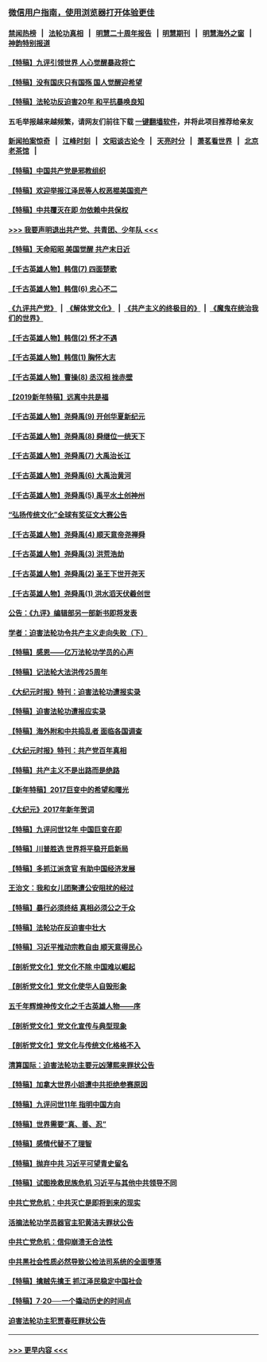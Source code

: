 ### [微信用户指南，使用浏览器打开体验更佳](https://github.com/gfw-breaker/banned-news1/blob/master/indexes/wechat-guide.md?t=0)
#### [禁闻热榜](热点新闻.md?t=0)  &nbsp;&nbsp;|&nbsp;&nbsp; [法轮功真相](https://github.com/gfw-breaker/truth/blob/master/README.md?t=0) &nbsp;&nbsp;|&nbsp;&nbsp; [明慧二十周年报告](https://github.com/gfw-breaker/mh-reports/blob/master/README.md?t=0) &nbsp;&nbsp;|&nbsp;&nbsp;[明慧期刊](https://github.com/gfw-breaker/mh-qikan) &nbsp;&nbsp;|&nbsp;&nbsp; [明慧海外之窗](https://github.com/gfw-breaker/mh-news/blob/master/README.md?t=0) &nbsp;&nbsp;|&nbsp;&nbsp; [神韵特别报道](https://github.com/gfw-breaker/mh-news/blob/master/shenyun.md?t=0)
#### [【特稿】九评引领世界 人心觉醒暴政将亡](../pages/nsc424/n11660496.md?t=02041144) 
#### [【特稿】没有国庆只有国殇 国人觉醒迎希望](../pages/nsc424/n11549354.md?t=02041144) 
#### [【特稿】法轮功反迫害20年 和平抗暴唤良知](../pages/nsc424/n11389135.md?t=02041144) 
#### 五毛举报越来越频繁，请网友们前往下载 [一键翻墙软件](https://github.com/gfw-breaker/ssr-accounts)，并将此项目推荐给亲友
#### [新闻拍案惊奇](https://github.com/gfw-breaker/banned-news1/blob/master/pages/link4.md) &nbsp;&nbsp;|&nbsp;&nbsp; [江峰时刻](https://github.com/gfw-breaker/banned-news1/blob/master/pages/link4.md) &nbsp;&nbsp;|&nbsp;&nbsp; [文昭谈古论今](https://github.com/gfw-breaker/banned-news1/blob/master/pages/link4.md) &nbsp;&nbsp;|&nbsp;&nbsp; [天亮时分](https://github.com/gfw-breaker/banned-news1/blob/master/pages/link4.md) &nbsp;&nbsp;|&nbsp;&nbsp; [萧茗看世界](https://github.com/gfw-breaker/banned-news1/blob/master/pages/link4.md) &nbsp;&nbsp;|&nbsp;&nbsp; [北京老茶馆](https://github.com/gfw-breaker/banned-news1/blob/master/pages/link4.md) &nbsp;&nbsp;|&nbsp;&nbsp; 
#### [【特稿】中国共产党是邪教组织](../pages/nsc424/n11355551.md?t=02041144) 
#### [【特稿】欢迎举报江泽民等人权恶棍美国资产](../pages/nsc424/n11303040.md?t=02041144) 
#### [【特稿】中共覆灭在即 勿依赖中共保权](../pages/nsc424/n11278510.md?t=02041144) 
#### [>>> 我要声明退出共产党、共青团、少年队 <<<](https://github.com/begood0513/goodnews/blob/master/quit/letter.md) 
#### [【特稿】天命昭昭 美国觉醒 共产末日近](../pages/nsc424/n11150259.md?t=02041144) 
#### [【千古英雄人物】韩信(7) 四面楚歌](../pages/nsc424/n7552608.md?t=02041144) 
#### [【千古英雄人物】韩信(6) 忠心不二](../pages/nsc424/n7552572.md?t=02041144) 
#### [《九评共产党》](https://github.com/begood0513/9ping.md/blob/master/README.md) &nbsp;|&nbsp; [《解体党文化》](../../../../jtdwh.md/blob/master/README.md)  &nbsp;|&nbsp; [《共产主义的终极目的》](../../../../gczydzjmd.md/blob/master/README.md) &nbsp;|&nbsp; [《魔鬼在统治我们的世界》](../../../../mgztzwmdsj.md/blob/master/README.md) 
#### [【千古英雄人物】韩信(2) 怀才不遇](../pages/nsc424/n7547691.md?t=02041144) 
#### [【千古英雄人物】韩信(1) 胸怀大志](../pages/nsc424/n7544501.md?t=02041144) 
#### [【千古英雄人物】曹操(8) 丞汉相 挫赤壁](../pages/nsc424/n7662490.md?t=02041144) 
#### [【2019新年特稿】远离中共是福](../pages/nsc424/n10942748.md?t=02041144) 
#### [【千古英雄人物】尧舜禹(9) 开创华夏新纪元](../pages/nsc424/n7519873.md?t=02041144) 
#### [【千古英雄人物】尧舜禹(8) 舜继位一统天下](../pages/nsc424/n7515411.md?t=02041144) 
#### [【千古英雄人物】尧舜禹(7) 大禹治长江](../pages/nsc424/n7475820.md?t=02041144) 
#### [【千古英雄人物】尧舜禹(6) 大禹治黄河](../pages/nsc424/n7475816.md?t=02041144) 
#### [【千古英雄人物】尧舜禹(5) 禹平水土创神州](../pages/nsc424/n7475809.md?t=02041144) 
#### [“弘扬传统文化”全球有奖征文大赛公告](../pages/nsc424/n10889849.md?t=02041144) 
#### [【千古英雄人物】尧舜禹(4) 顺天意帝尧禅舜](../pages/nsc424/n7471624.md?t=02041144) 
#### [【千古英雄人物】尧舜禹(3) 洪荒浩劫](../pages/nsc424/n7471607.md?t=02041144) 
#### [【千古英雄人物】尧舜禹(2) 圣王下世开尧天](../pages/nsc424/n7467643.md?t=02041144) 
#### [【千古英雄人物】尧舜禹(1) 洪水滔天伏羲创世](../pages/nsc424/n7467618.md?t=02041144) 
#### [公告：《九评》编辑部另一部新书即将发表](../pages/nsc424/n10405104.md?t=02041144) 
#### [学者：迫害法轮功令共产主义走向失败（下）](../pages/nsc424/n10009951.md?t=02041144) 
#### [【特稿】感恩——亿万法轮功学员的心声](../pages/nsc424/n9880260.md?t=02041144) 
#### [【特稿】记法轮大法洪传25周年](../pages/nsc424/n9116480.md?t=02041144) 
#### [《大纪元时报》特刊：迫害法轮功遭报实录](../pages/nsc424/n9082916.md?t=02041144) 
#### [【特稿】迫害法轮功遭报应实录](../pages/nsc424/n9055656.md?t=02041144) 
#### [【特稿】海外附和中共捣乱者 面临各国调查](../pages/nsc424/n9047645.md?t=02041144) 
#### [《大纪元时报》特刊：共产党百年真相](../pages/nsc424/n8879818.md?t=02041144) 
#### [【特稿】共产主义不是出路而是绝路](../pages/nsc424/n8792816.md?t=02041144) 
#### [【新年特稿】2017巨变中的希望和曙光](../pages/nsc424/n8655525.md?t=02041144) 
#### [《大纪元》2017年新年贺词](../pages/nsc424/n8651727.md?t=02041144) 
#### [【特稿】九评问世12年 中国巨变在即](../pages/nsc424/n8506053.md?t=02041144) 
#### [【特稿】川普胜选 世界将平稳开启新局](../pages/nsc424/n8482166.md?t=02041144) 
#### [【特稿】多抓江派贪官 有助中国经济发展](../pages/nsc424/n8454769.md?t=02041144) 
#### [王治文：我和女儿团聚遭公安阻扰的经过](../pages/nsc424/n8186638.md?t=02041144) 
#### [【特稿】暴行必须终结‭ ‬真相必须公之于众](../pages/nsc424/n8103572.md?t=02041144) 
#### [【特稿】法轮功在反迫害中壮大](../pages/nsc424/n7915493.md?t=02041144) 
#### [【特稿】习近平推动宗教自由 顺天意得民心](../pages/nsc424/n7782230.md?t=02041144) 
#### [【剖析党文化】党文化不除 中国难以崛起](../pages/nsc424/n7484466.md?t=02041144) 
#### [【剖析党文化】党文化使华人自毁形象](../pages/nsc424/n7480414.md?t=02041144) 
#### [五千年辉煌神传文化之千古英雄人物——序](../pages/nsc424/n7465898.md?t=02041144) 
#### [【剖析党文化】党文化宣传与典型现象](../pages/nsc424/n4667282.md?t=02041144) 
#### [【剖析党文化】党文化与传统文化格格不入](../pages/nsc424/n4665279.md?t=02041144) 
#### [清算国际：迫害法轮功主要元凶薄熙来罪状公告](../pages/nsc424/n4621860.md?t=02041144) 
#### [【特稿】加拿大世界小姐遭中共拒绝参赛原因](../pages/nsc424/n4585305.md?t=02041144) 
#### [【特稿】九评问世11年 指明中国方向](../pages/nsc424/n4578971.md?t=02041144) 
#### [【特稿】世界需要“真、善、忍”](../pages/nsc424/n4577812.md?t=02041144) 
#### [【特稿】感情代替不了理智](../pages/nsc424/n4564327.md?t=02041144) 
#### [【特稿】抛弃中共 习近平可望青史留名](../pages/nsc424/n4549169.md?t=02041144) 
#### [【特稿】试图挽救民族危机 习近平与其他中共领导不同](../pages/nsc424/n4548555.md?t=02041144) 
#### [中共亡党危机：中共灭亡是即将到来的现实](../pages/nsc424/n4547349.md?t=02041144) 
#### [活摘法轮功学员器官主犯黄洁夫罪状公告](../pages/nsc424/n4547015.md?t=02041144) 
#### [中共亡党危机：信仰崩溃无合法性](../pages/nsc424/n4545222.md?t=02041144) 
#### [中共黑社会性质必然导致公检法司系统的全面堕落](../pages/nsc424/n4541854.md?t=02041144) 
#### [【特稿】擒贼先擒王 抓江泽民稳定中国社会](../pages/nsc424/n4530296.md?t=02041144) 
#### [【特稿】7‧20──一个撬动历史的时间点](../pages/nsc424/n4481700.md?t=02041144) 
#### [迫害法轮功主犯贾春旺罪状公告](../pages/nsc424/n4455857.md?t=02041144) 

----
#### [ >>> 更早内容 <<< ](../indexes/nsc424-earlier.md)
